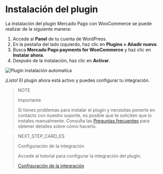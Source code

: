 # Instalación del plugin

La instalación del plugin Mercado Pago con WooCommerce se puede realizar de la siguiente manera: 

1. Accede al **Panel** de tu cuenta de WordPress.
2. En la pestaña del lado izquierdo, haz clic en **Plugins > Añadir nuevo**.
3. Busca **Mercado Pago payments for WooCommerce** y haz clic en **Instalar ahora**.
4. Después de la instalación, haz clic en **Activar**.

![Plugin instalación automatica](/images/woocomerce/es_automatic_install_02.gif)

¡Listo! El plugin ahora está activo y puedes configurar tu integración.

> NOTE
>
> Importante
>
> Si tienes problemas para instalar el plugin y necesitas ponerte en contacto con nuestro soporte, es posible que te soliciten que lo instales manualmente. Consulta las [Preguntas frecuentes](https://www.mercadopago[FAKER][URL][DOMAIN]/developers/es/guides/plugins/woocommerce/faq) para obtener detalles sobre cómo hacerlo.

> NEXT_STEP_CARD_ES
>
> Configuración de la integración 
>
> Accede al tutorial para configurar la integración del plugin.
>
> [Configuración de la integración](https://www.mercadopago[FAKER][URL][DOMAIN]/developers/es/guides/plugins/woocommerce/integration)